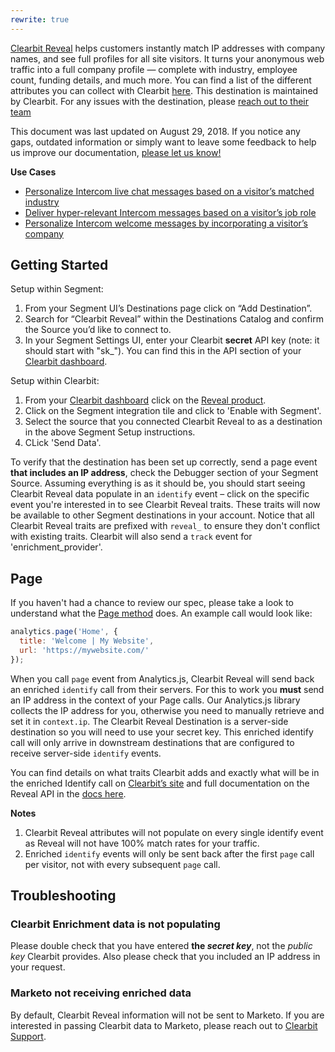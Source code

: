 ```yaml
---
rewrite: true
---
```


[Clearbit Reveal](https://clearbit.com/segment) helps customers instantly match IP addresses with company names, and see full profiles for all site visitors. It turns your anonymous web traffic into a full company profile — complete with industry, employee count, funding details, and much more. You can find a list of the different attributes you can collect with Clearbit [here](https://clearbit.com/attributes). This destination is maintained by Clearbit. For any issues with the destination, please [reach out to their team](mailto:support@clearbit.com)

This document was last updated on August 29, 2018. If you notice any gaps, outdated information or simply want to leave some feedback to help us improve our documentation, [please let us know!](https://segment.com/help/contact)

**Use Cases**

* [Personalize Intercom live chat messages based on a visitor’s matched industry](https://segment.com/recipes/personalize-intercom-live-chat-industry/)
* [Deliver hyper-relevant Intercom messages based on a visitor’s job role](https://segment.com/recipes/personalize-intercom-live-chat-role/)
* [Personalize Intercom welcome messages by incorporating a visitor’s company](https://segment.com/recipes/personalize-intercom-live-chat-with-company-name/)

## Getting Started

<!-- {{>connection-modes}} -->

Setup within Segment:
1. From your Segment UI’s Destinations page click on “Add Destination”.
2. Search for “Clearbit Reveal” within the Destinations Catalog and confirm the Source you’d like to connect to.
3. In your Segment Settings UI, enter your Clearbit **secret** API key (note: it should start with "sk_"). You can find this in the API section of your [Clearbit dashboard](https://dashboard.clearbit.com/api).

Setup within Clearbit:
1. From your [Clearbit dashboard](https://dashboard.clearbit.com/integrate) click on the [Reveal product](https://dashboard.clearbit.com/integrate/reveal).
2. Click on the Segment integration tile and click to 'Enable with Segment'.
3. Select the source that you connected Clearbit Reveal to as a destination in the above Segment Setup instructions.
4. CLick 'Send Data'.

To verify that the destination has been set up correctly, send a page event **that includes an IP address**, check the Debugger section of your Segment Source. Assuming everything is as it should be, you should start seeing Clearbit Reveal data populate in an `identify` event – click on the specific event you're interested in to see Clearbit Reveal traits. These traits will now be available to other Segment destinations in your account. Notice that all Clearbit Reveal traits are prefixed with `reveal_` to ensure they don't conflict with existing traits. Clearbit will also send a `track` event for 'enrichment_provider'.


## Page

If you haven't had a chance to review our spec, please take a look to understand what the [Page method](https://segment.com/docs/spec/page/) does. An example call would look like:

```js
analytics.page('Home', {
  title: 'Welcome | My Website',
  url: 'https://mywebsite.com/'
});
```

When you call `page` event from Analytics.js, Clearbit Reveal will send back an enriched `identify` call from their servers. For this to work you **must** send an IP address in the context of your Page calls. Our Analytics.js library collects the IP address for you, otherwise you need to manually retrieve and set it in `context.ip`. The Clearbit Reveal Destination is a server-side destination so you will need to use your secret key. This enriched identify call will only arrive in downstream destinations that are configured to receive server-side `identify` events.

You can find details on what traits Clearbit adds and exactly what will be in the enriched Identify call on [Clearbit’s site](https://segment.clearbit.com/mapping) and full documentation on the Reveal API in the [docs here](https://clearbit.com/docs#reveal-api).

**Notes**
1. Clearbit Reveal attributes will not populate on every single identify event as Reveal will not have 100% match rates for your traffic.
2. Enriched `identify` events will only be sent back after the first `page` call per visitor, not with every subsequent `page` call.


## Troubleshooting

### Clearbit Enrichment data is not populating
Please double check that you have entered **the _secret key_**, not the _public key_ Clearbit provides. Also please check that you included an IP address in your request.

### Marketo not receiving enriched data
By default, Clearbit Reveal information will not be sent to Marketo. If you are interested in passing Clearbit data to Marketo, please reach out to <a href="mailto:support@clearbit.com?subject=Send%20Clearbit%20Reveal%20data%20to%20Marketo">Clearbit Support</a>.
